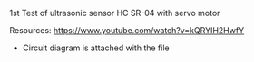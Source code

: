 1st Test of ultrasonic sensor HC SR-04 with servo motor

Resources:
https://www.youtube.com/watch?v=kQRYIH2HwfY

- Circuit diagram is attached with the file